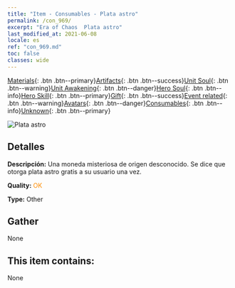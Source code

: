 ```yaml
---
title: "Item - Consumables - Plata astro"
permalink: /con_969/
excerpt: "Era of Chaos  Plata astro"
last_modified_at: 2021-06-08
locale: es
ref: "con_969.md"
toc: false
classes: wide
---
```

 [Materials](/ItemsES/){: .btn .btn--primary}[Artifacts](/ItemsES/Artifacts/){: .btn .btn--success}[Unit Soul](/ItemsES/UnitSoul/){: .btn .btn--warning}[Unit Awakening](/ItemsES/UnitAwakening/){: .btn .btn--danger}[Hero Soul](/ItemsES/HeroSoul/){: .btn .btn--info}[Hero Skill](/ItemsES/HeroSkill/){: .btn .btn--primary}[Gift](/ItemsES/Gift/){: .btn .btn--success}[Event related](/ItemsES/Events/){: .btn .btn--warning}[Avatars](/ItemsES/Avatars/){: .btn .btn--danger}[Consumables](/ItemsES/Consumables/){: .btn .btn--info}[Unknown](/ItemsES/Unknown/){: .btn .btn--primary}

 ![Plata astro](/images/t/artifact_41003.png)

## Detalles
 **Descripción:** Una moneda misteriosa de origen desconocido. Se dice que otorga plata astro gratis a su usuario una vez.

 **Quality:** <span style="color: #FF8C00">OK</span>

 **Type:** Other

## Gather

  None

## This item contains:

  None

